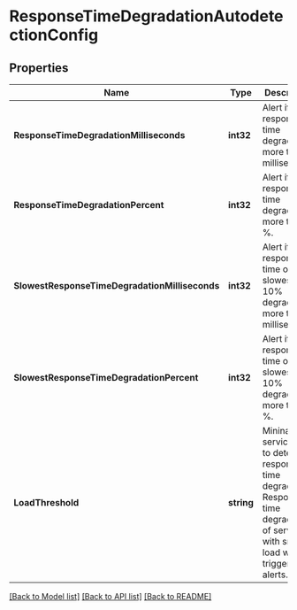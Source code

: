 # ResponseTimeDegradationAutodetectionConfig

## Properties
Name | Type | Description | Notes
------------ | ------------- | ------------- | -------------
**ResponseTimeDegradationMilliseconds** | **int32** | Alert if the response time degrades by more than *X* milliseconds. | [default to null]
**ResponseTimeDegradationPercent** | **int32** | Alert if the response time degrades by more than *X* %. | [default to null]
**SlowestResponseTimeDegradationMilliseconds** | **int32** | Alert if the response time of the slowest 10% degrades by more than *X* milliseconds. | [default to null]
**SlowestResponseTimeDegradationPercent** | **int32** | Alert if the response time of the slowest 10% degrades by more than *X* %. | [default to null]
**LoadThreshold** | **string** | Mininal service load to detect response time degradation.   Response time degradation of services with smaller load won&#39;t trigger alerts. | [default to null]

[[Back to Model list]](../README.md#documentation-for-models) [[Back to API list]](../README.md#documentation-for-api-endpoints) [[Back to README]](../README.md)


